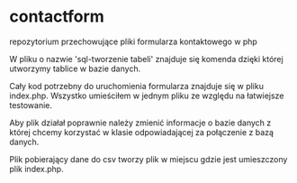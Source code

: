 # contactform
repozytorium przechowujące pliki formularza kontaktowego w php


W pliku o nazwie 'sql-tworzenie tabeli' znajduje się komenda dzięki której utworzymy tablice w bazie danych.


Cały kod potrzebny do uruchomienia formularza znajduje się w pliku index.php. Wszystko umieściłem w jednym pliku ze względu na łatwiejsze testowanie.

Aby plik działał poprawnie należy zmienić informacje o bazie danych z której chcemy korzystać w klasie odpowiadającej za połączenie z bazą danych.

Plik pobierający dane do csv tworzy plik w miejscu gdzie jest umieszczony plik index.php.
